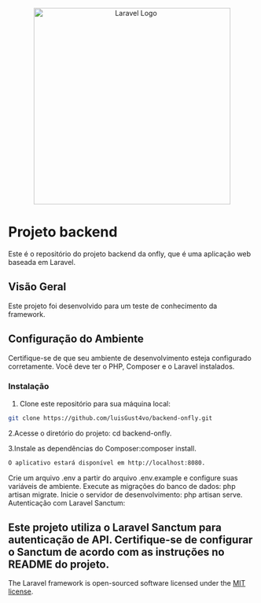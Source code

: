 <p align="center"><a href="https://laravel.com" target="_blank"><img src="https://raw.githubusercontent.com/laravel/art/master/logo-lockup/5%20SVG/2%20CMYK/1%20Full%20Color/laravel-logolockup-cmyk-red.svg" width="400" alt="Laravel Logo"></a></p>

# Projeto backend

Este é o repositório do projeto backend da onfly, que é uma aplicação web baseada em Laravel.

## Visão Geral

Este projeto foi desenvolvido para um teste de conhecimento da framework.

## Configuração do Ambiente

Certifique-se de que seu ambiente de desenvolvimento esteja configurado corretamente. Você deve ter o PHP, Composer e o Laravel instalados.

### Instalação

1. Clone este repositório para sua máquina local:

```bash
git clone https://github.com/luisGust4vo/backend-onfly.git
```
2.Acesse o diretório do projeto: cd backend-onfly.

3.Instale as dependências do Composer:composer install.


```bash
O aplicativo estará disponível em http://localhost:8080.
```

Crie um arquivo .env a partir do arquivo .env.example e configure suas variáveis de ambiente.
Execute as migrações do banco de dados: php artisan migrate.
Inicie o servidor de desenvolvimento: php artisan serve.
Autenticação com Laravel Sanctum:
## Este projeto utiliza o Laravel Sanctum para autenticação de API. Certifique-se de configurar o Sanctum de acordo com as instruções no README do projeto.

The Laravel framework is open-sourced software licensed under the [MIT license](https://opensource.org/licenses/MIT).
